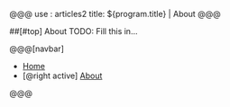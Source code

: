 @@@
use : articles2
title: ${program.title} | About
@@@

##[#top] About
TODO: Fill this in...


[Home]:index.html

@@@[navbar]

- [Home](index.html)
- [@right active] [About](#)

@@@
